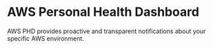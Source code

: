 # AWS Personal Health Dashboard

AWS PHD provides proactive and transparent notifications about your specific AWS environment.